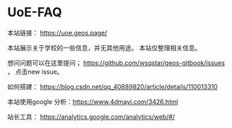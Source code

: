 # UoE-FAQ
本站链接： https://uoe.geos.page/

本站展示关于学校的一些信息，并无其他用途。
本站仅整理相关信息。

想问问题可以在这里提问； https://github.com/wsqstar/geos-gitbook/issues ， 点击new issue。

如何搭建： https://blog.csdn.net/qq_40889820/article/details/110013310 

本站使用google 分析：https://www.4dmayi.com/3426.html 

站长工具： https://analytics.google.com/analytics/web/#/ 